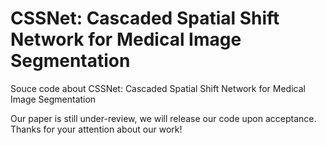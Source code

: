# CSSNet: Cascaded Spatial Shift Network for Medical Image Segmentation
Souce code about CSSNet: Cascaded Spatial Shift Network for Medical Image Segmentation

Our paper is still under-review, we will release our code upon acceptance. Thanks for your attention about our work!
